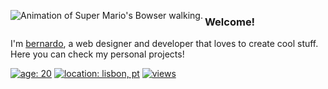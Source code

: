 [<img src="https://bernzrdo.wtf/img/bowser.gif" align="left" alt="Animation of Super Mario's Bowser walking.">](https://bernzrdo.wtf/)

 ### Welcome!

I'm [bernardo](https://bernzrdo.wtf/), a web designer and developer that loves to create cool stuff. Here you can check my personal projects!

[![age: 20](https://img.shields.io/badge/age-20-313131)](https://bernzrdo.wtf/)
[![location: lisbon, pt](https://img.shields.io/badge/location-lisbon,%20pt-313131)](https://bernzrdo.wtf/)
[![views](https://komarev.com/ghpvc/?username=bernzrdo&style=flat&color=313131&label=views)](https://github.com/bernzrdo)
